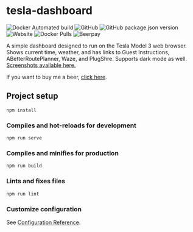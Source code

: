# tesla-dashboard

![Docker Automated build](https://img.shields.io/docker/automated/rickbassham/tesla-dashboard)
![GitHub](https://img.shields.io/github/license/rickbassham/tesla-dashboard)
![GitHub package.json version](https://img.shields.io/github/package-json/v/rickbassham/tesla-dashboard)
![Website](https://img.shields.io/website?url=https%3A%2F%2Ftesla-dashboard.rickbassham.com)
![Docker Pulls](https://img.shields.io/docker/pulls/rickbassham/tesla-dashboard)
![Beerpay](https://img.shields.io/beerpay/rickbassham/tesla-dashboard)

A simple dashboard designed to run on the Tesla Model 3 web browser. Shows current time, weather,
and has links to Guest Instructions, ABetterRoutePlanner, Waze, and PlugShre. Supports dark mode as
well. [Screenshots available here.](https://imgur.com/a/tY2JI27)

If you want to buy me a beer, [click here](https://beerpay.io/rickbassham/tesla-dashboard).

## Project setup
```
npm install
```

### Compiles and hot-reloads for development
```
npm run serve
```

### Compiles and minifies for production
```
npm run build
```

### Lints and fixes files
```
npm run lint
```

### Customize configuration
See [Configuration Reference](https://cli.vuejs.org/config/).
